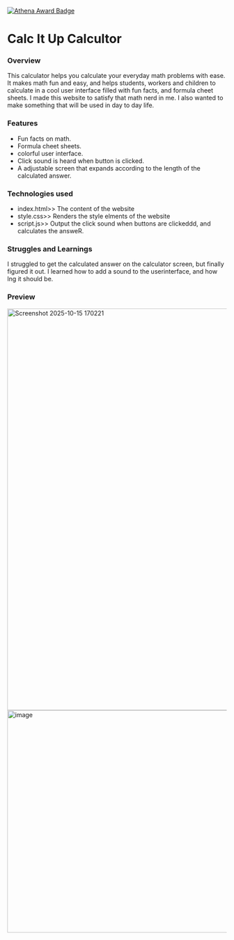 [![Athena Award Badge](https://img.shields.io/endpoint?url=https%3A%2F%2Faward.athena.hackclub.com%2Fapi%2Fbadge)](https://award.athena.hackclub.com?utm_source=readme)
# Calc It Up Calcultor
### Overview 
This calculator helps you calculate your everyday math problems with ease. It makes math fun and easy, and helps students, workers and children to calculate in a cool user interface filled with fun facts, and formula cheet sheets. I made this website to satisfy that math nerd in me. I also wanted to make something that will be used in day to day life.
### Features
- Fun facts on math.
- Formula cheet sheets.
- colorful user interface. 
- Click sound is heard when button is clicked.
- A adjustable screen that expands according to the length of the calculated answer.

### Technologies used
- index.html>> The content of the website
- style.css>> Renders the style elments of the website
- script.js>> Output the click sound when buttons are clickeddd, and calculates the answeR.

### Struggles and Learnings
I struggled to get the calculated answer on the calculator screen, but finally figured it out. I learned how to add a sound to the userinterface, and how lng it should be.
### Preview
<img width="1079" height="923" alt="Screenshot 2025-10-15 170221" src="https://github.com/user-attachments/assets/51c0b77d-3c66-409a-a715-19ddb3a5d67d" />
<img width="1203" height="511" alt="image" src="https://github.com/user-attachments/assets/6073b896-55e8-4b37-8345-a6a4d3164c96" />


